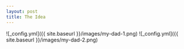 ```yaml
---
layout: post
title: The Idea
---
```


![_config.yml]({{ site.baseurl }}/images/my-dad-1.png)
![_config.yml]({{ site.baseurl }}/images/my-dad-2.png)


